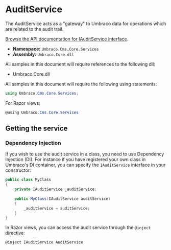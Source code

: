 # AuditService

The AuditService acts as a "gateway" to Umbraco data for operations which are related to the audit trail.

[Browse the API documentation for IAuditService interface](https://apidocs.umbraco.com/v10/csharp/api/Umbraco.Cms.Core.Services.IAuditService.html).

* **Namespace:** `Umbraco.Cms.Core.Services`
* **Assembly:** `Umbraco.Core.dll`

All samples in this document will require references to the following dll:

* Umbraco.Core.dll

All samples in this document will require the following using statements:

```csharp
using Umbraco.Cms.Core.Services;
```

For Razor views:

```csharp
@using Umbraco.Cms.Core.Services
```

## Getting the service

### Dependency Injection

If you wish to use the audit service in a class, you need to use Dependency Injection (DI). For instance if you have registered your own class in Umbraco's DI container, you can specify the `IAuditService` interface in your constructor:

```csharp
public class MyClass
{
    private IAuditService _auditService;
    
    public MyClass(IAuditService auditService)
    {
        _auditService = auditService;
    }
}
```

In Razor views, you can access the audit service through the `@inject` directive:

```csharp
@inject IAuditService AuditService
```
